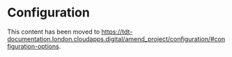 # Configuration

This content has been moved to <https://tdt-documentation.london.cloudapps.digital/amend_project/configuration/#configuration-options>.
